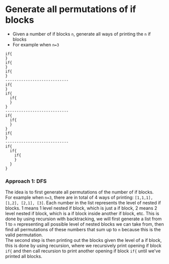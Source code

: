 # Generate all permutations of if blocks
* Given a number of if blocks `n`, generate all ways of printing the `n` if blocks
* For example when `n=3`
```
if{
}
if{
}
if{
}
----------------------------
if{
}
if{
  if{
  }
}
----------------------------
if{
  if{
  }
}
if{
}
----------------------------
if{
  if{
    if{
    }
  }
}
```

### Approach 1: DFS
The idea is to first generate all permutations of the number of if blocks.\
For example when `n=3`, there are in total of 4 ways of printing: `[1,1,1], [1,2], [2,1], [3]`. Each number in the list represents the level of nested if blocks. 1 means 1 level nested if block, which is just a if block, 2 means 2 level nested if block, which is a if block inside another if block, etc. This is done by using recursion with backtracking, we will first generate a list from 1 to `n` representing all possible level of nested blocks we can take from, then find all permutations of these numbers that sum up to `n` because this is the valid permutation.\
The second step is then printing out the blocks given the level of a if block, this is done by using recursion, where we recursively print opening if block `if{` and then call recursion to print another opening if block `if{` until we've printed all blocks.

